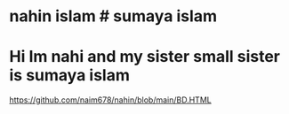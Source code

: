 # nahin islam # sumaya islam 
  
# Hi Im nahi and my sister small sister is sumaya islam 
https://github.com/naim678/nahin/blob/main/BD.HTML
